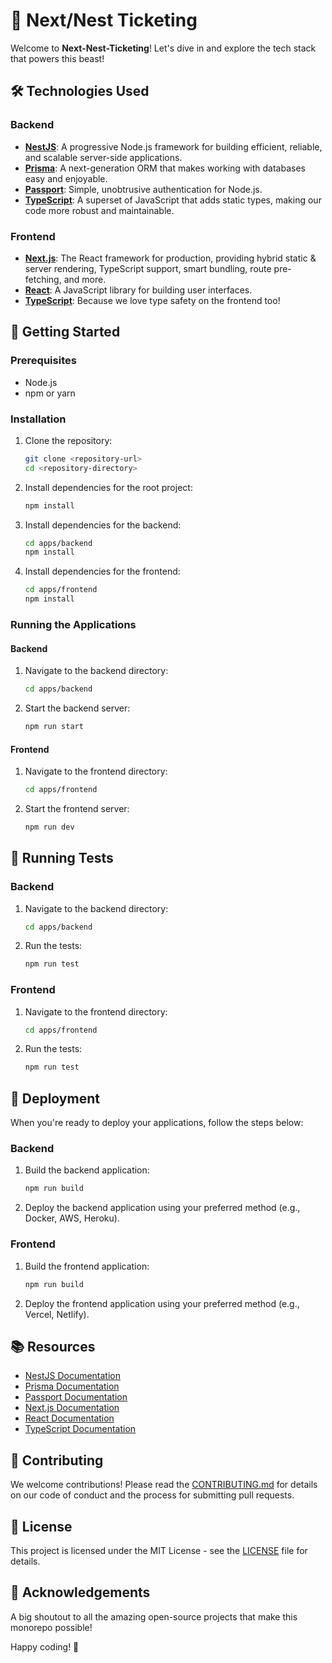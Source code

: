 # 🚀 Next/Nest Ticketing

Welcome to **Next-Nest-Ticketing**! Let's dive in and explore the tech stack that powers this beast!

## 🛠️ Technologies Used

### Backend

- **[NestJS](https://nestjs.com/)**: A progressive Node.js framework for building efficient, reliable, and scalable server-side applications.
- **[Prisma](https://www.prisma.io/)**: A next-generation ORM that makes working with databases easy and enjoyable.
- **[Passport](http://www.passportjs.org/)**: Simple, unobtrusive authentication for Node.js.
- **[TypeScript](https://www.typescriptlang.org/)**: A superset of JavaScript that adds static types, making our code more robust and maintainable.

### Frontend

- **[Next.js](https://nextjs.org/)**: The React framework for production, providing hybrid static & server rendering, TypeScript support, smart bundling, route pre-fetching, and more.
- **[React](https://reactjs.org/)**: A JavaScript library for building user interfaces.
- **[TypeScript](https://www.typescriptlang.org/)**: Because we love type safety on the frontend too!

## 🚀 Getting Started

### Prerequisites

- Node.js
- npm or yarn

### Installation

1. Clone the repository:

   ```sh
   git clone <repository-url>
   cd <repository-directory>
   ```

2. Install dependencies for the root project:

   ```sh
   npm install
   ```

3. Install dependencies for the backend:

   ```sh
   cd apps/backend
   npm install
   ```

4. Install dependencies for the frontend:

   ```sh
   cd apps/frontend
   npm install
   ```

### Running the Applications

#### Backend

1. Navigate to the backend directory:

   ```sh
   cd apps/backend
   ```

2. Start the backend server:

   ```sh
   npm run start
   ```

#### Frontend

1. Navigate to the frontend directory:

   ```sh
   cd apps/frontend
   ```

2. Start the frontend server:

   ```sh
   npm run dev
   ```

## 🧪 Running Tests

### Backend

1. Navigate to the backend directory:

   ```sh
   cd apps/backend
   ```

2. Run the tests:

   ```sh
   npm run test
   ```

### Frontend

1. Navigate to the frontend directory:

   ```sh
   cd apps/frontend
   ```

2. Run the tests:

   ```sh
   npm run test
   ```

## 🚀 Deployment

When you're ready to deploy your applications, follow the steps below:

### Backend

1. Build the backend application:

   ```sh
   npm run build
   ```

2. Deploy the backend application using your preferred method (e.g., Docker, AWS, Heroku).

### Frontend

1. Build the frontend application:

   ```sh
   npm run build
   ```

2. Deploy the frontend application using your preferred method (e.g., Vercel, Netlify).

## 📚 Resources

- [NestJS Documentation](https://docs.nestjs.com)
- [Prisma Documentation](https://www.prisma.io/docs/)
- [Passport Documentation](http://www.passportjs.org/docs/)
- [Next.js Documentation](https://nextjs.org/docs)
- [React Documentation](https://reactjs.org/docs/getting-started.html)
- [TypeScript Documentation](https://www.typescriptlang.org/docs/)

## 🤝 Contributing

We welcome contributions! Please read the [CONTRIBUTING.md](CONTRIBUTING.md) for details on our code of conduct and the process for submitting pull requests.

## 📜 License

This project is licensed under the MIT License - see the [LICENSE](LICENSE) file for details.

## 🎉 Acknowledgements

A big shoutout to all the amazing open-source projects that make this monorepo possible!

Happy coding! 🚀
